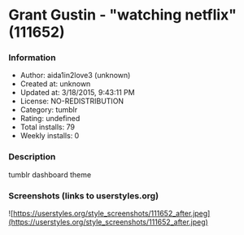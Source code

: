 # Grant Gustin - "watching netflix" (111652)

### Information
- Author: aida1in2love3 (unknown)
- Created at: unknown
- Updated at: 3/18/2015, 9:43:11 PM
- License: NO-REDISTRIBUTION
- Category: tumblr
- Rating: undefined
- Total installs: 79
- Weekly installs: 0


### Description
tumblr dashboard theme


### Screenshots (links to userstyles.org)
![https://userstyles.org/style_screenshots/111652_after.jpeg](https://userstyles.org/style_screenshots/111652_after.jpeg)


